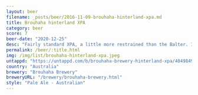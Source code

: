 ```yaml
---
layout: beer
filename: _posts/beer/2016-11-09-brouhaha-hinterland-xpa.md
title: Brouhaha hinterland XPA
category: beer
score: 7
beer-date: "2020-12-25"
desc: "Fairly standard XPA, a little more restrained than the Balter. It’s good, but not exciting"
permalink: /beer/:title.html
img: /img/list/brouhaha-hinterland-xpa.jpeg
untappd: "https://untappd.com/b/brouhaha-brewery-hinterland-xpa/4049849"
country: "Australia"
brewery: "Brouhaha Brewery"
breweryURL: "/brewery/brouhaha-brewery.html"
style: "Pale Ale - Australian"
---
```

